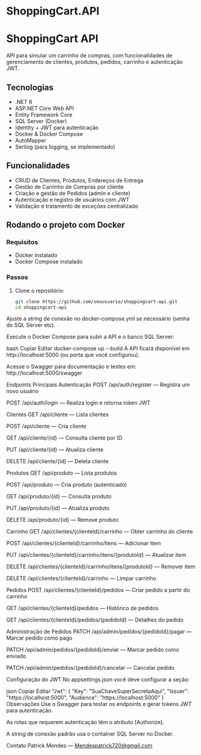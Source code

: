 # ShoppingCart.API
# ShoppingCart API

API para simular um carrinho de compras, com funcionalidades de gerenciamento de clientes, produtos, pedidos, carrinho e autenticação JWT.

## Tecnologias

- .NET 8
- ASP.NET Core Web API
- Entity Framework Core
- SQL Server (Docker)
- Identity + JWT para autenticação
- Docker & Docker Compose
- AutoMapper
- Serilog (para logging, se implementado)

## Funcionalidades

- CRUD de Clientes, Produtos, Endereços de Entrega
- Gestão de Carrinho de Compras por cliente
- Criação e gestão de Pedidos (admin e cliente)
- Autenticação e registro de usuários com JWT
- Validação e tratamento de exceções centralizado

## Rodando o projeto com Docker

### Requisitos

- Docker instalado
- Docker Compose instalado

### Passos

1. Clone o repositório:
   ```bash
   git clone https://github.com/seuusuario/shoppingcart-api.git
   cd shoppingcart-api
Ajuste a string de conexão no docker-compose.yml se necessário (senha do SQL Server etc).

Execute o Docker Compose para subir a API e o banco SQL Server:

bash
Copiar
Editar
docker-compose up --build
A API ficará disponível em http://localhost:5000 (ou porta que você configurou).

Acesse o Swagger para documentação e testes em:
http://localhost:5000/swagger

Endpoints Principais
Autenticação
POST /api/auth/register — Registra um novo usuário

POST /api/auth/login — Realiza login e retorna token JWT

Clientes
GET /api/cliente — Lista clientes

POST /api/cliente — Cria cliente

GET /api/cliente/{id} — Consulta cliente por ID

PUT /api/cliente/{id} — Atualiza cliente

DELETE /api/cliente/{id} — Deleta cliente

Produtos
GET /api/produto — Lista produtos

POST /api/produto — Cria produto (autenticado)

GET /api/produto/{id} — Consulta produto

PUT /api/produto/{id} — Atualiza produto

DELETE /api/produto/{id} — Remove produto

Carrinho
GET /api/clientes/{clienteId}/carrinho — Obter carrinho do cliente

POST /api/clientes/{clienteId}/carrinho/itens — Adicionar item

PUT /api/clientes/{clienteId}/carrinho/itens/{produtoId} — Atualizar item

DELETE /api/clientes/{clienteId}/carrinho/itens/{produtoId} — Remover item

DELETE /api/clientes/{clienteId}/carrinho — Limpar carrinho

Pedidos
POST /api/clientes/{clienteId}/pedidos — Criar pedido a partir do carrinho

GET /api/clientes/{clienteId}/pedidos — Histórico de pedidos

GET /api/clientes/{clienteId}/pedidos/{pedidoId} — Detalhes do pedido

Administração de Pedidos
PATCH /api/admin/pedidos/{pedidoId}/pagar — Marcar pedido como pago

PATCH /api/admin/pedidos/{pedidoId}/enviar — Marcar pedido como enviado

PATCH /api/admin/pedidos/{pedidoId}/cancelar — Cancelar pedido

Configuração do JWT
No appsettings.json você deve configurar a seção:

json
Copiar
Editar
"Jwt": {
  "Key": "SuaChaveSuperSecretaAqui",
  "Issuer": "https://localhost:5000",
  "Audience": "https://localhost:5000"
}
Observações
Use o Swagger para testar os endpoints e gerar tokens JWT para autenticação.

As rotas que requerem autenticação têm o atributo [Authorize].

A string de conexão padrão usa o container SQL Server no Docker.

Contato
Patrick Mendes — Mendespatrick720@gmail.com

